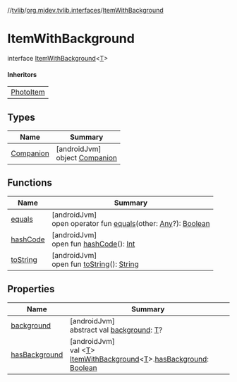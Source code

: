 //[tvlib](../../../index.md)/[org.mjdev.tvlib.interfaces](../index.md)/[ItemWithBackground](index.md)

# ItemWithBackground

interface [ItemWithBackground](index.md)&lt;[T](index.md)&gt;

#### Inheritors

| |
|---|
| [PhotoItem](../../org.mjdev.tvlib.data.local/-photo-item/index.md) |

## Types

| Name | Summary |
|---|---|
| [Companion](-companion/index.md) | [androidJvm]<br>object [Companion](-companion/index.md) |

## Functions

| Name | Summary |
|---|---|
| [equals](../../org.mjdev.tvlib.webscrapper.select/-element-not-found-exception/index.md#585090901%2FFunctions%2F-1596939238) | [androidJvm]<br>open operator fun [equals](../../org.mjdev.tvlib.webscrapper.select/-element-not-found-exception/index.md#585090901%2FFunctions%2F-1596939238)(other: [Any](https://kotlinlang.org/api/latest/jvm/stdlib/kotlin/-any/index.html)?): [Boolean](https://kotlinlang.org/api/latest/jvm/stdlib/kotlin/-boolean/index.html) |
| [hashCode](../../org.mjdev.tvlib.webscrapper.select/-element-not-found-exception/index.md#1794629105%2FFunctions%2F-1596939238) | [androidJvm]<br>open fun [hashCode](../../org.mjdev.tvlib.webscrapper.select/-element-not-found-exception/index.md#1794629105%2FFunctions%2F-1596939238)(): [Int](https://kotlinlang.org/api/latest/jvm/stdlib/kotlin/-int/index.html) |
| [toString](../../org.mjdev.tvlib.webscrapper.select/-element-not-found-exception/index.md#1616463040%2FFunctions%2F-1596939238) | [androidJvm]<br>open fun [toString](../../org.mjdev.tvlib.webscrapper.select/-element-not-found-exception/index.md#1616463040%2FFunctions%2F-1596939238)(): [String](https://kotlinlang.org/api/latest/jvm/stdlib/kotlin/-string/index.html) |

## Properties

| Name | Summary |
|---|---|
| [background](background.md) | [androidJvm]<br>abstract val [background](background.md): [T](index.md)? |
| [hasBackground](-companion/has-background.md) | [androidJvm]<br>val &lt;[T](-companion/has-background.md)&gt; [ItemWithBackground](index.md)&lt;[T](-companion/has-background.md)&gt;.[hasBackground](-companion/has-background.md): [Boolean](https://kotlinlang.org/api/latest/jvm/stdlib/kotlin/-boolean/index.html) |
